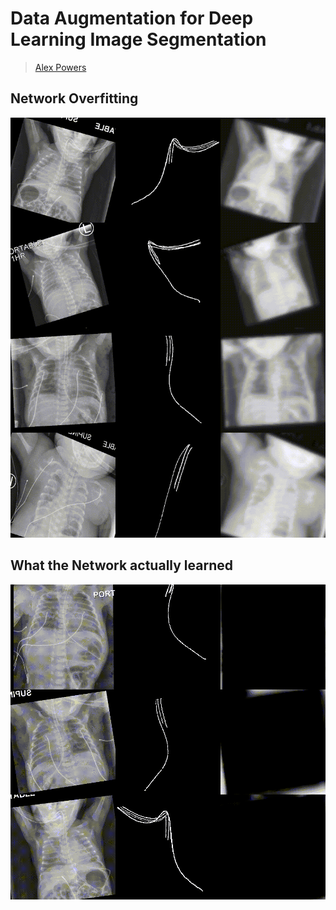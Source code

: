 # Data Augmentation for Deep Learning Image Segmentation
> [Alex Powers](mailto:alexander-powers@uiowa.edu?subject=[GitHub]_research-sp19-QR)


## Network Overfitting
![](./overfitting.gif)

## What the Network actually learned
![](./validation.gif)
